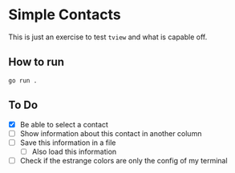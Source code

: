 # Simple Contacts
This is just an exercise to test `tview` and what is capable off.

## How to run
`go run .`

## To Do
- [X] Be able to select a contact
- [ ] Show information about this contact in another column
- [ ] Save this information in a file
    - [ ] Also load this information
- [ ] Check if the estrange colors are only the config of my terminal
